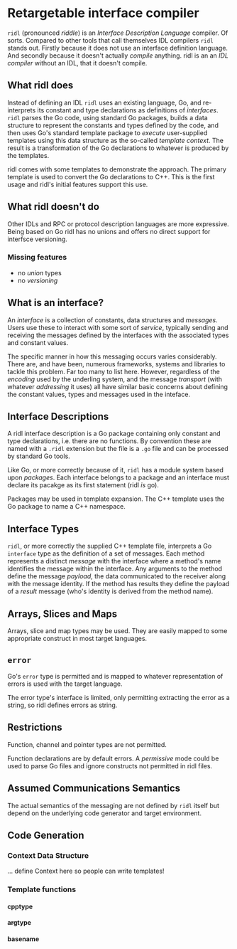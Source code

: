 # Retargetable interface compiler

`ridl` (pronounced _riddle_) is an _Interface Description Language_
compiler. Of sorts. Compared to other tools that call themselves IDL
compilers `ridl` stands out. Firstly because it does not use an
interface definition language. And secondly because it doesn't
actually _compile_ anything. ridl is an an _IDL compiler_ without
an IDL, that it doesn't compile.

## What ridl does

Instead of defining an IDL `ridl` uses an existing language, Go, and
re-interprets its constant and type declarations as definitions of
_interfaces_. `ridl` parses the Go code, using standard Go packages,
builds a data structure to represent the constants and types defined
by the code, and then uses Go's standard template package to _execute_
user-supplied templates using this data structure as the so-called
_template context_. The result is a transformation of the Go
declarations to whatever is produced by the templates.

ridl comes with some templates to demonstrate the approach. The
primary template is used to convert the Go declarations to C++.  This
is the first usage and ridl's initial features support this use.

## What ridl doesn't do

Other IDLs and RPC or protocol description languages are more
expressive. Being based on Go ridl has no unions and offers no direct
support for interfsce versioning.

### Missing features

- no _union_ types
- no _versioning_

## What is an interface?

An _interface_ is a collection of constants, data structures and
_messages_. Users use these to interact with some sort of _service_,
typically sending and receiving the messages defined by the interfaces
with the associated types and constant values.

The specific manner in how this messaging occurs varies
considerably. There are, and have been, numerous frameworks, systems
and libraries to tackle this problem. Far too many to list
here. However, regardless of the _encoding_ used by the underling
system, and the message _transport_ (with whatever _addressing_ it
uses) all have similar basic concerns about defining the constant
values, types and messages used in the inteface.

## Interface Descriptions

A ridl interface description is a Go package containing only constant
and type declarations, i.e. there are no functions. By convention
these are named with a `.ridl` extension but the file is a `.go` file
and can be processed by standard Go tools.

Like Go, or more correctly because of it, `ridl` has a module system
based upon _packages_.  Each interface belongs to a package and an
interface must declare its pacakge as its first statement (ridl *is*
go).

Packages may be used in template expansion. The C++ template uses the
Go package to name a C++ namespace.

## Interface Types

`ridl`, or more correctly the supplied C++ template file, interprets a
Go `interface` type as the definition of a set of messages. Each
method represents a distinct _message_ with the interface where a
method's name identifies the message within the interface.  Any
arguments to the method define the message _payload_, the data
communicated to the receiver along with the message identity.  If the
method has results they define the payload of a _result_ message
(who's identity is derived from the method name).

## Arrays, Slices and Maps

Arrays, slice and map types may be used. They are easily mapped to
some appropriate construct in most target languages.

## `error`

Go's `error` type is permitted and is mapped to whatever
representation of errors is used with the target language.

The error type's interface is limited, only permitting extracting the
error as a string, so ridl defines errors as string.

## Restrictions

Function, channel and pointer types are not permitted.

Function declarations are by default errors. A _permissive_ mode could
be used to parse Go files and ignore constructs not permitted in ridl
files.

## Assumed Communications Semantics

The actual semantics of the messaging are not defined by `ridl` itself
but depend on the underlying code generator and target environment.

## Code Generation

### Context Data Structure

... define Context here so people can write templates!

### Template functions

#### cpptype
#### argtype
#### basename
